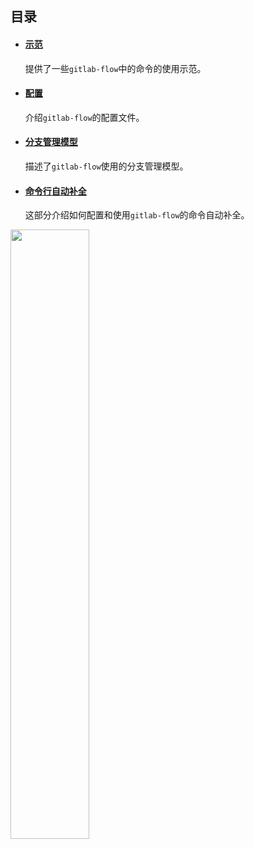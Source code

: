 ## 目录

* #### [示范](./example.md)

  提供了一些`gitlab-flow`中的命令的使用示范。

* #### [配置](./conf.md)

  介绍`gitlab-flow`的配置文件。

* #### [分支管理模型](./flow.md)

  描述了`gitlab-flow`使用的分支管理模型。

* #### [命令行自动补全](./autocomplete.md)

  这部分介绍如何配置和使用`gitlab-flow`的命令自动补全。


<img src="../assets/gitlab-flow-arch.png" width="50%" align="center"/>